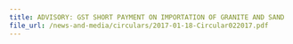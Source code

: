 ```yaml
---
title: ADVISORY: GST SHORT PAYMENT ON IMPORTATION OF GRANITE AND SAND 
file_url: /news-and-media/circulars/2017-01-18-Circular022017.pdf
---
```

